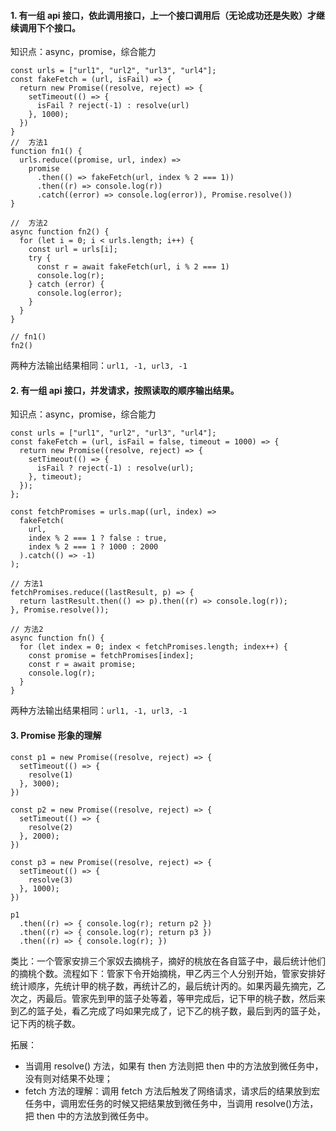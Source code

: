 #### 1. 有一组 api 接口，依此调用接口，上一个接口调用后（无论成功还是失败）才继续调用下个接口。

知识点：async，promise，综合能力

```
const urls = ["url1", "url2", "url3", "url4"];
const fakeFetch = (url, isFail) => {
  return new Promise((resolve, reject) => {
    setTimeout(() => {
      isFail ? reject(-1) : resolve(url)
    }, 1000);
  })
}
//  方法1
function fn1() {
  urls.reduce((promise, url, index) =>
    promise
      .then(() => fakeFetch(url, index % 2 === 1))
      .then((r) => console.log(r))
      .catch((error) => console.log(error)), Promise.resolve())
}

//  方法2
async function fn2() {
  for (let i = 0; i < urls.length; i++) {
    const url = urls[i];
    try {
      const r = await fakeFetch(url, i % 2 === 1)
      console.log(r);
    } catch (error) {
      console.log(error);
    }
  }
}

// fn1()
fn2()
```

两种方法输出结果相同：`url1, -1, url3, -1`

#### 2. 有一组 api 接口，并发请求，按照读取的顺序输出结果。

知识点：async，promise，综合能力

```
const urls = ["url1", "url2", "url3", "url4"];
const fakeFetch = (url, isFail = false, timeout = 1000) => {
  return new Promise((resolve, reject) => {
    setTimeout(() => {
      isFail ? reject(-1) : resolve(url);
    }, timeout);
  });
};

const fetchPromises = urls.map((url, index) =>
  fakeFetch(
    url,
    index % 2 === 1 ? false : true,
    index % 2 === 1 ? 1000 : 2000
  ).catch(() => -1)
);

// 方法1
fetchPromises.reduce((lastResult, p) => {
  return lastResult.then(() => p).then((r) => console.log(r));
}, Promise.resolve());

// 方法2
async function fn() {
  for (let index = 0; index < fetchPromises.length; index++) {
    const promise = fetchPromises[index];
    const r = await promise;
    console.log(r);
  }
}

```

两种方法输出结果相同：`url1, -1, url3, -1`

#### 3. Promise 形象的理解

```
const p1 = new Promise((resolve, reject) => {
  setTimeout(() => {
    resolve(1)
  }, 3000);
})

const p2 = new Promise((resolve, reject) => {
  setTimeout(() => {
    resolve(2)
  }, 2000);
})

const p3 = new Promise((resolve, reject) => {
  setTimeout(() => {
    resolve(3)
  }, 1000);
})

p1
  .then((r) => { console.log(r); return p2 })
  .then((r) => { console.log(r); return p3 })
  .then((r) => { console.log(r); })
```

类比：一个管家安排三个家奴去摘桃子，摘好的桃放在各自篮子中，最后统计他们的摘桃个数。流程如下：管家下令开始摘桃，甲乙丙三个人分别开始，管家安排好统计顺序，先统计甲的桃子数，再统计乙的，最后统计丙的。如果丙最先摘完，乙次之，丙最后。管家先到甲的篮子处等着，等甲完成后，记下甲的桃子数，然后来到乙的篮子处，看乙完成了吗如果完成了，记下乙的桃子数，最后到丙的篮子处，记下丙的桃子数。

拓展：

- 当调用 resolve() 方法，如果有 then 方法则把 then 中的方法放到微任务中，没有则对结果不处理；
- fetch 方法的理解：调用 fetch 方法后触发了网络请求，请求后的结果放到宏任务中，调用宏任务的时候又把结果放到微任务中，当调用 resolve()方法，把 then 中的方法放到微任务中。
